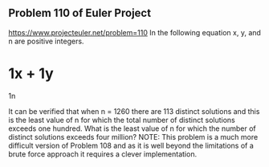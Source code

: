 ## Problem 110 of Euler Project 
https://www.projecteuler.net/problem=110
In the following equation x, y, and n are positive integers.

1x
 + 
1y
 = 
1n

It can be verified that when n = 1260 there are 113 distinct solutions and this is the least value of n for which the total number of distinct solutions exceeds one hundred.
What is the least value of n for which the number of distinct solutions exceeds four million?
NOTE: This problem is a much more difficult version of Problem 108 and as it is well beyond the limitations of a brute force approach it requires a clever implementation.